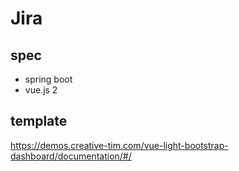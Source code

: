 # Jira
## spec
- spring boot
- vue.js 2

## template
https://demos.creative-tim.com/vue-light-bootstrap-dashboard/documentation/#/
